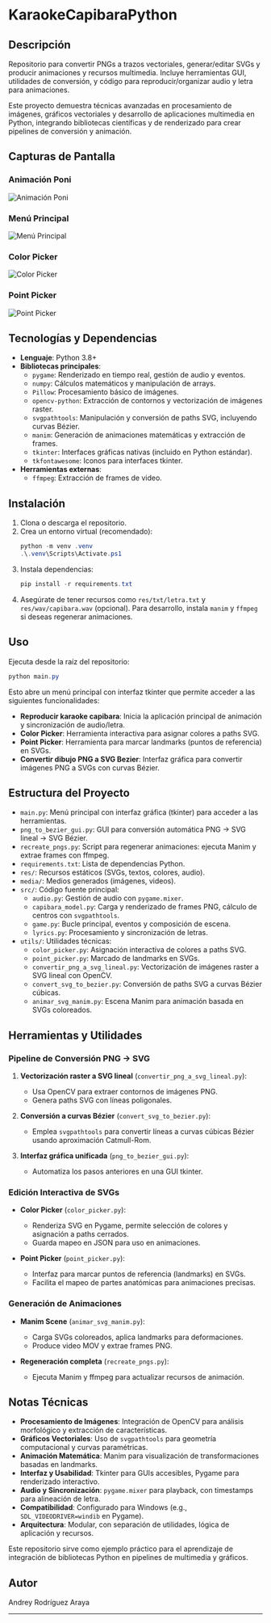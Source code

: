 # KaraokeCapibaraPython

## Descripción

Repositorio para convertir PNGs a trazos vectoriales, generar/editar SVGs y producir animaciones y recursos multimedia. Incluye herramientas GUI, utilidades de conversión, y código para reproducir/organizar audio y letra para animaciones.

Este proyecto demuestra técnicas avanzadas en procesamiento de imágenes, gráficos vectoriales y desarrollo de aplicaciones multimedia en Python, integrando bibliotecas científicas y de renderizado para crear pipelines de conversión y animación.

## Capturas de Pantalla

### Animación Poni
![Animación Poni](screenshots/animacion_poni.png)

### Menú Principal
![Menú Principal](screenshots/menu.png)

### Color Picker
![Color Picker](screenshots/color_picker_poni.png)

### Point Picker
![Point Picker](screenshots/point_picker_poni.png)


## Tecnologías y Dependencias

- **Lenguaje**: Python 3.8+
- **Bibliotecas principales**:
  - `pygame`: Renderizado en tiempo real, gestión de audio y eventos.
  - `numpy`: Cálculos matemáticos y manipulación de arrays.
  - `Pillow`: Procesamiento básico de imágenes.
  - `opencv-python`: Extracción de contornos y vectorización de imágenes raster.
  - `svgpathtools`: Manipulación y conversión de paths SVG, incluyendo curvas Bézier.
  - `manim`: Generación de animaciones matemáticas y extracción de frames.
  - `tkinter`: Interfaces gráficas nativas (incluido en Python estándar).
  - `tkfontawesome`: Iconos para interfaces tkinter.
- **Herramientas externas**:
  - `ffmpeg`: Extracción de frames de video.

## Instalación

1. Clona o descarga el repositorio.
2. Crea un entorno virtual (recomendado):
   ```powershell
   python -m venv .venv
   .\.venv\Scripts\Activate.ps1
   ```
3. Instala dependencias:
   ```powershell
   pip install -r requirements.txt
   ```
4. Asegúrate de tener recursos como `res/txt/letra.txt` y `res/wav/capibara.wav` (opcional). Para desarrollo, instala `manim` y `ffmpeg` si deseas regenerar animaciones.

## Uso

Ejecuta desde la raíz del repositorio:

```powershell
python main.py
```

Esto abre un menú principal con interfaz tkinter que permite acceder a las siguientes funcionalidades:

- **Reproducir karaoke capibara**: Inicia la aplicación principal de animación y sincronización de audio/letra.
- **Color Picker**: Herramienta interactiva para asignar colores a paths SVG.
- **Point Picker**: Herramienta para marcar landmarks (puntos de referencia) en SVGs.
- **Convertir dibujo PNG a SVG Bezier**: Interfaz gráfica para convertir imágenes PNG a SVGs con curvas Bézier.

## Estructura del Proyecto

- `main.py`: Menú principal con interfaz gráfica (tkinter) para acceder a las herramientas.
- `png_to_bezier_gui.py`: GUI para conversión automática PNG → SVG lineal → SVG Bézier.
- `recreate_pngs.py`: Script para regenerar animaciones: ejecuta Manim y extrae frames con ffmpeg.
- `requirements.txt`: Lista de dependencias Python.
- `res/`: Recursos estáticos (SVGs, textos, colores, audio).
- `media/`: Medios generados (imágenes, videos).
- `src/`: Código fuente principal:
  - `audio.py`: Gestión de audio con `pygame.mixer`.
  - `capibara_model.py`: Carga y renderizado de frames PNG, cálculo de centros con `svgpathtools`.
  - `game.py`: Bucle principal, eventos y composición de escena.
  - `lyrics.py`: Procesamiento y sincronización de letras.
- `utils/`: Utilidades técnicas:
  - `color_picker.py`: Asignación interactiva de colores a paths SVG.
  - `point_picker.py`: Marcado de landmarks en SVGs.
  - `convertir_png_a_svg_lineal.py`: Vectorización de imágenes raster a SVG lineal con OpenCV.
  - `convert_svg_to_bezier.py`: Conversión de paths SVG a curvas Bézier cúbicas.
  - `animar_svg_manim.py`: Escena Manim para animación basada en SVGs coloreados.

## Herramientas y Utilidades

### Pipeline de Conversión PNG → SVG

1. **Vectorización raster a SVG lineal** (`convertir_png_a_svg_lineal.py`):
   - Usa OpenCV para extraer contornos de imágenes PNG.
   - Genera paths SVG con líneas poligonales.

2. **Conversión a curvas Bézier** (`convert_svg_to_bezier.py`):
   - Emplea `svgpathtools` para convertir líneas a curvas cúbicas Bézier usando aproximación Catmull-Rom.

3. **Interfaz gráfica unificada** (`png_to_bezier_gui.py`):
   - Automatiza los pasos anteriores en una GUI tkinter.

### Edición Interactiva de SVGs

- **Color Picker** (`color_picker.py`):
  - Renderiza SVG en Pygame, permite selección de colores y asignación a paths cerrados.
  - Guarda mapeo en JSON para uso en animaciones.

- **Point Picker** (`point_picker.py`):
  - Interfaz para marcar puntos de referencia (landmarks) en SVGs.
  - Facilita el mapeo de partes anatómicas para animaciones precisas.

### Generación de Animaciones

- **Manim Scene** (`animar_svg_manim.py`):
  - Carga SVGs coloreados, aplica landmarks para deformaciones.
  - Produce video MOV y extrae frames PNG.

- **Regeneración completa** (`recreate_pngs.py`):
  - Ejecuta Manim y ffmpeg para actualizar recursos de animación.

## Notas Técnicas

- **Procesamiento de Imágenes**: Integración de OpenCV para análisis morfológico y extracción de características.
- **Gráficos Vectoriales**: Uso de `svgpathtools` para geometría computacional y curvas paramétricas.
- **Animación Matemática**: Manim para visualización de transformaciones basadas en landmarks.
- **Interfaz y Usabilidad**: Tkinter para GUIs accesibles, Pygame para renderizado interactivo.
- **Audio y Sincronización**: `pygame.mixer` para playback, con timestamps para alineación de letra.
- **Compatibilidad**: Configurado para Windows (e.g., `SDL_VIDEODRIVER=windib` en Pygame).
- **Arquitectura**: Modular, con separación de utilidades, lógica de aplicación y recursos.

Este repositorio sirve como ejemplo práctico para el aprendizaje de integración de bibliotecas Python en pipelines de multimedia y gráficos.


## Autor

Andrey Rodríguez Araya

---
